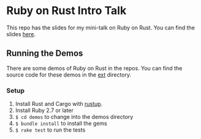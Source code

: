 # Ruby on Rust Intro Talk

This repo has the slides for my mini-talk on Ruby on Rust. You can find the
slides [here](./deck.pdf).

## Running the Demos

There are some demos of Ruby on Rust in the repos. You can find the source code
for these demos in the [ext](./ext) directory.

### Setup

1. Install Rust and Cargo with [rustup](https://rustup.rs/).
1. Install Ruby 2.7 or later
1. `$ cd demos` to change into the demos directory
1. `$ bundle install` to install the gems
1. `$ rake test` to run the tests
